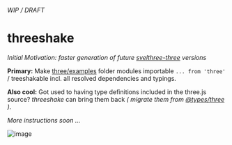 *WIP / DRAFT*
# threeshake
*Initial Motivation: faster generation of future [svelthree-three](https://github.com/vatro/svelthree-three) versions*

**Primary:** Make [three/examples](https://github.com/mrdoob/three.js/tree/dev/examples) folder modules importable `... from 'three'` / treeshakable incl. all resolved dependencies and typings.

**Also cool:**
Got used to having type definitions included in the three.js source?
*threeshake* can bring them back *( migrate them from [@types/three](https://github.com/DefinitelyTyped/DefinitelyTyped/tree/master/types/three) )*.

*More instructions soon ...*

![image](https://user-images.githubusercontent.com/3778969/113224745-58edfa80-928c-11eb-9f5b-67d56bbc7dc8.png)
